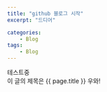 ```yaml
---
title: "github 블로그 시작"
excerpt: "드디어"

categories:
    - Blog
tags:
    - Blog
---
```


테스트중  
이 글의 제목은 {{ page.title }}
우와! 